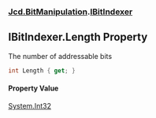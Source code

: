 ### [Jcd.BitManipulation](Jcd.BitManipulation.md 'Jcd.BitManipulation').[IBitIndexer](Jcd.BitManipulation.IBitIndexer.md 'Jcd.BitManipulation.IBitIndexer')

## IBitIndexer.Length Property

The number of addressable bits

```csharp
int Length { get; }
```

#### Property Value
[System.Int32](https://docs.microsoft.com/en-us/dotnet/api/System.Int32 'System.Int32')
